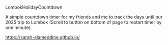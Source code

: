 LombokHolidayCountdown

A simple countdown timer for my friends and me to track the days until our 2025 trip to Lombok
(Scroll to button on bottom of page to restart timer by one minute).

https://sarah-alameddine.github.io/
